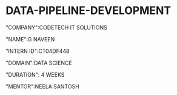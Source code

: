 # DATA-PIPELINE-DEVELOPMENT

"COMPANY":CODETECH IT SOLUTIONS

"NAME":G NAVEEN

"INTERN ID":CT04DF448

"DOMAIN":DATA SCIENCE

"DURATION": 4 WEEKS

"MENTOR":NEELA SANTOSH
